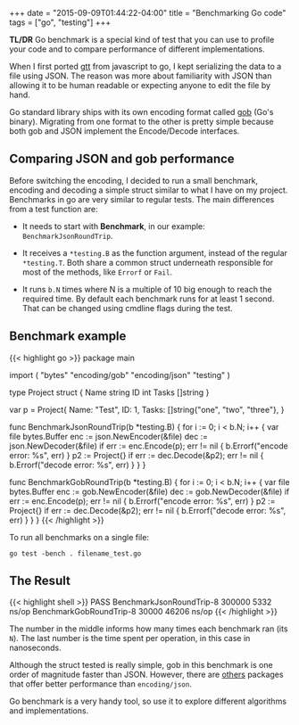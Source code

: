 +++
date = "2015-09-09T01:44:22-04:00"
title = "Benchmarking Go code"
tags = ["go", "testing"]
+++

**TL/DR** Go benchmark is a special kind of test that you can use to profile
your code and to compare performance of different implementations.

<!--more-->

When I first ported [gtt](http://github.com/luizbranco/gtt) from javascript to
go, I kept serializing the data to a file using JSON. The reason was more about
familiarity with JSON than allowing it to be human readable or expecting anyone
to edit the file by hand.

Go standard library ships with its own encoding format called
[gob](https://golang.org/pkg/encoding/gob/) (Go's binary). Migrating from one
format to the other is pretty simple because both gob and JSON implement the
Encode/Decode interfaces.

## Comparing JSON and gob performance

Before switching the encoding, I decided to run a small benchmark, encoding and
decoding a simple struct similar to what I have on my project. Benchmarks in go
are very similar to regular tests. The main differences from a test function are:

* It needs to start with **Benchmark**, in our example:
  `BenchmarkJsonRoundTrip`.

* It receives a `*testing.B` as the function argument, instead of the
  regular `*testing.T`. Both share a common struct underneath responsible
for most of the methods, like `Errorf` or `Fail`.

* It runs `b.N` times where N is a multiple of 10 big
  enough to reach the required time. By default each benchmark runs for
at least 1 second. That can be changed using cmdline flags during the test.

## Benchmark example

{{< highlight go >}}
package main

import (
	"bytes"
	"encoding/gob"
	"encoding/json"
	"testing"
)

type Project struct {
	Name  string
	ID    int
	Tasks []string
}

var p = Project{
	Name:  "Test",
	ID:    1,
	Tasks: []string{"one", "two", "three"},
}

func BenchmarkJsonRoundTrip(b *testing.B) {
	for i := 0; i < b.N; i++ {
		var file bytes.Buffer
		enc := json.NewEncoder(&file)
		dec := json.NewDecoder(&file)
		if err := enc.Encode(p); err != nil {
			b.Errorf("encode error: %s", err)
		}
		p2 := Project{}
		if err := dec.Decode(&p2); err != nil {
			b.Errorf("decode error: %s", err)
		}
	}
}

func BenchmarkGobRoundTrip(b *testing.B) {
	for i := 0; i < b.N; i++ {
		var file bytes.Buffer
		enc := gob.NewEncoder(&file)
		dec := gob.NewDecoder(&file)
		if err := enc.Encode(p); err != nil {
			b.Errorf("encode error: %s", err)
		}
		p2 := Project{}
		if err := dec.Decode(&p2); err != nil {
			b.Errorf("decode error: %s", err)
		}
	}
}
{{< /highlight >}}

To run all benchmarks on a single file:

 `go test -bench . filename_test.go`

## The Result

{{< highlight shell >}}
PASS
BenchmarkJsonRoundTrip-8     300000         5332 ns/op
BenchmarkGobRoundTrip-8      30000         46206 ns/op
{{< /highlight >}}

The number in the middle informs how many times each benchmark ran (its `N`).
The last number is the time spent per operation, in this case in nanoseconds.

Although the struct tested is really simple, gob in this benchmark is one order
of magnitude faster than JSON. However, there are
[others](https://github.com/pquerna/ffjson) packages that offer better
performance than `encoding/json`.

Go benchmark is a very handy tool, so use it to explore different algorithms
and implementations.
